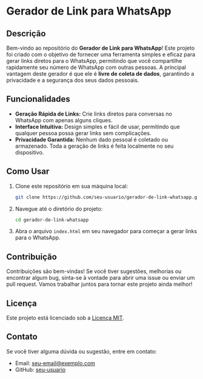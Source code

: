# Gerador de Link para WhatsApp

## Descrição

Bem-vindo ao repositório do **Gerador de Link para WhatsApp**! Este projeto foi criado com o objetivo de fornecer uma ferramenta simples e eficaz para gerar links diretos para o WhatsApp, permitindo que você compartilhe rapidamente seu número de WhatsApp com outras pessoas. A principal vantagem deste gerador é que ele é **livre de coleta de dados**, garantindo a privacidade e a segurança dos seus dados pessoais.

## Funcionalidades

- **Geração Rápida de Links:** Crie links diretos para conversas no WhatsApp com apenas alguns cliques.
- **Interface Intuitiva:** Design simples e fácil de usar, permitindo que qualquer pessoa possa gerar links sem complicações.
- **Privacidade Garantida:** Nenhum dado pessoal é coletado ou armazenado. Toda a geração de links é feita localmente no seu dispositivo.

## Como Usar

1. Clone este repositório em sua máquina local:
   ```bash
   git clone https://github.com/seu-usuario/gerador-de-link-whatsapp.git
2. Navegue até o diretório do projeto:
   ```bash
   cd gerador-de-link-whatsapp
3. Abra o arquivo `index.html` em seu navegador para começar a gerar links para o WhatsApp.

## Contribuição

Contribuições são bem-vindas! Se você tiver sugestões, melhorias ou encontrar algum bug, sinta-se à vontade para abrir uma issue ou enviar um pull request. Vamos trabalhar juntos para tornar este projeto ainda melhor!

## Licença

Este projeto está licenciado sob a [Licença MIT](LICENSE).

## Contato

Se você tiver alguma dúvida ou sugestão, entre em contato:

- Email: seu-email@exemplo.com
- GitHub: [seu-usuario](https://github.com/seu-usuario)
